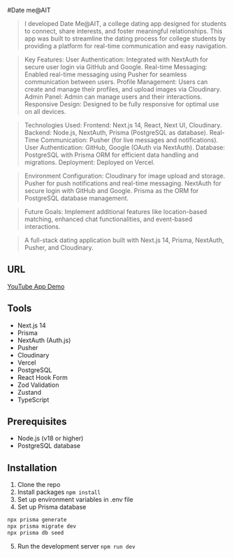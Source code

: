 #Date me@AIT
>I developed Date Me@AIT, a college dating app designed for students to connect, share interests, and foster meaningful relationships. This app was built to streamline the dating process for college students by providing a platform for real-time communication and easy navigation.

>Key Features:
>User Authentication: Integrated with NextAuth for secure user login via GitHub and Google.
>Real-time Messaging: Enabled real-time messaging using Pusher for seamless communication between users.
>Profile Management: Users can create and manage their profiles, and upload images via Cloudinary.
>Admin Panel: Admin can manage users and their interactions.
>Responsive Design: Designed to be fully responsive for optimal use on all devices.

>Technologies Used:
>Frontend: Next.js 14, React, Next UI, Cloudinary.
>Backend: Node.js, NextAuth, Prisma (PostgreSQL as database).
>Real-Time Communication: Pusher (for live messages and notifications).
>User Authentication: GitHub, Google (OAuth via NextAuth).
>Database: PostgreSQL with Prisma ORM for efficient data handling and migrations.
>Deployment: Deployed on Vercel.

>Environment Configuration:
>Cloudinary for image upload and storage.
>Pusher for push notifications and real-time messaging.
>NextAuth for secure login with GitHub and Google.
>Prisma as the ORM for PostgreSQL database management.

>Future Goals:
>Implement additional features like location-based matching, enhanced chat functionalities, and event-based interactions.

> A full-stack dating application built with Next.js 14, Prisma, NextAuth, Pusher, and Cloudinary. 

## URL

[YouTube App Demo](https://youtu.be/HqlJjX9uIuk)

## Tools

- Next.js 14  
- Prisma  
- NextAuth (Auth.js)
- Pusher  
- Cloudinary  
- Vercel  
- PostgreSQL  
- React Hook Form  
- Zod Validation  
- Zustand  
- TypeScript


## Prerequisites

- Node.js (v18 or higher)
- PostgreSQL database

## Installation

1. Clone the repo
2. Install packages `npm install`
3. Set up environment variables in .env file
4. Set up Prisma database
```bash
npx prisma generate
npx prisma migrate dev
npx prisma db seed
```
5. Run the development server `npm run dev`
